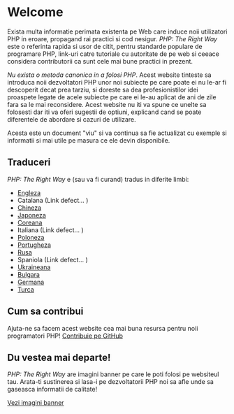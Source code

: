 # Welcome

Exista multa informatie perimata existenta pe Web care induce noii utilizatori PHP in eroare,
propagand rai practici si cod nesigur. _PHP: The Right Way_ este o referinta rapida si usor de citit,
pentru standarde populare de programare PHP, link-uri catre tutoriale cu autoritate de pe web si
ceeace considera contributorii ca sunt cele mai bune practici in prezent.

_Nu exista o metoda canonica in a folosi PHP_. Acest website tinteste sa introduca noii
dezvoltatori PHP unor noi subiecte pe care poate ei nu le-ar fi descoperit decat prea tarziu,
si doreste sa dea profesionistilor idei proaspete legate de acele subiecte pe care ei le-au
aplicat de ani de zile fara sa le mai reconsidere. Acest website nu iti va spune ce unelte sa
folosesti dar iti va oferi sugestii de optiuni, explicand cand se poate diferentele de abordare
si cazuri de utilizare.

Acesta este un document "viu" si va continua sa fie actualizat cu exemple si informatii si mai utile
pe masura ce ele devin disponibile.

## Traduceri

_PHP: The Right Way_ e (sau va fi curand) tradus in diferite limbi:

* [Engleza](http://www.phptherightway.com)
* Catalana (Link defect... )
* [Chineza](http://wulijun.github.com/php-the-right-way)
* [Japoneza](http://ja.phptherightway.com)
* [Coreana](http://wafe.github.io/php-the-right-way/)
* Italiana (Link defect... )
* [Poloneza](http://pl.phptherightway.com/)
* [Portugheza](http://br.phptherightway.com/)
* [Rusa](http://getjump.github.io/ru-php-the-right-way)
* Spaniola (Link defect... )
* [Ukraineana](http://iflista.github.com/php-the-right-way/)
* [Bulgara](http://bg.phptherightway.com/)
* [Germana](http://rwetzlmayr.github.io/php-the-right-way/)
* [Turca](http://hkulekci.github.io/php-the-right-way/)

## Cum sa contribui

Ajuta-ne sa facem acest website cea mai buna resursa pentru noii programatori PHP! [Contribuie pe GitHub][1]

## Du vestea mai departe!

_PHP: The Right Way_ are imagini banner pe care le poti folosi pe websiteul tau. Arata-ti sustinerea si lasa-i pe dezvoltatorii PHP noi sa afle unde sa gaseasca informatii de calitate!

[Vezi imagini banner][2]

[1]: https://github.com/codeguy/php-the-right-way/tree/gh-pages
[2]: /banners.html
